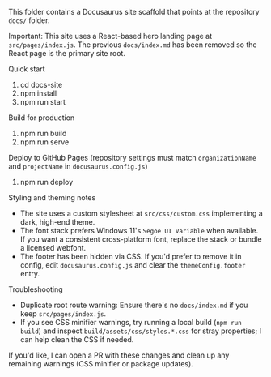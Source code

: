 This folder contains a Docusaurus site scaffold that points at the repository `docs/` folder.

Important: This site uses a React-based hero landing page at `src/pages/index.js`.
The previous `docs/index.md` has been removed so the React page is the primary site root.

Quick start

1. cd docs-site
2. npm install
3. npm run start

Build for production

1. npm run build
2. npm run serve

Deploy to GitHub Pages (repository settings must match `organizationName` and `projectName` in `docusaurus.config.js`)

1. npm run deploy

Styling and theming notes

- The site uses a custom stylesheet at `src/css/custom.css` implementing a dark, high-end theme.
- The font stack prefers Windows 11's `Segoe UI Variable` when available. If you want a consistent cross-platform font, replace the stack or bundle a licensed webfont.
- The footer has been hidden via CSS. If you'd prefer to remove it in config, edit `docusaurus.config.js` and clear the `themeConfig.footer` entry.

Troubleshooting

- Duplicate root route warning: Ensure there's no `docs/index.md` if you keep `src/pages/index.js`.
- If you see CSS minifier warnings, try running a local build (`npm run build`) and inspect `build/assets/css/styles.*.css` for stray properties; I can help clean the CSS if needed.

If you'd like, I can open a PR with these changes and clean up any remaining warnings (CSS minifier or package updates).
